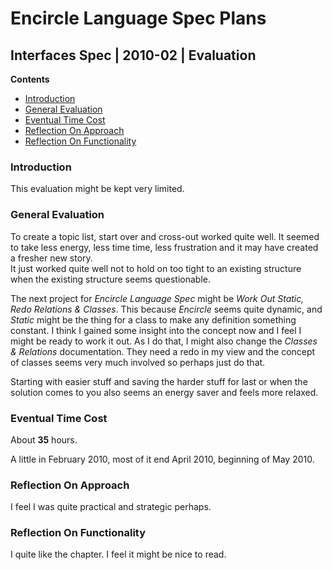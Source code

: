 ﻿Encircle Language Spec Plans
============================

Interfaces Spec | 2010-02 | Evaluation
--------------------------------------

__Contents__

- [Introduction](#introduction)
- [General Evaluation](#general-evaluation)
- [Eventual Time Cost](#eventual-time-cost)
- [Reflection On Approach](#reflection-on-approach)
- [Reflection On Functionality](#reflection-on-functionality)

### Introduction

This evaluation might be kept very limited.

### General Evaluation

To create a topic list, start over and cross-out worked quite well. It seemed to take  less energy, less time time, less frustration and it may have created a fresher new story.  
It just worked quite well not to hold on too tight to an existing structure when the existing structure seems questionable.

The next project for *Encircle Language Spec* might be *Work Out Static, Redo Relations & Classes*. This because *Encircle* seems quite dynamic, and *Static* might be the thing for a class to make any definition something constant. I think I gained some insight into the concept now and I feel I might be ready to work it out. As I do that, I might also change the *Classes & Relations* documentation. They need a redo in my view and the concept of classes seems very much involved so perhaps just do that.

Starting with easier stuff and saving the harder stuff for last or when the solution comes to you also seems an energy saver and feels more relaxed.

### Eventual Time Cost

About __35__ hours.

A little in February 2010, most of it end April 2010, beginning of May 2010.

### Reflection On Approach

I feel I was quite practical and strategic perhaps.

### Reflection On Functionality

I quite like the chapter. I feel it might be nice to read.